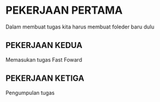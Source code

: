 # PEKERJAAN PERTAMA 
Dalam membuat tugas kita harus membuat foleder baru dulu
 
## PEKERJAAN KEDUA
Memasukan tugas Fast Foward

## PEKERJAAN KETIGA
Pengumpulan tugas

